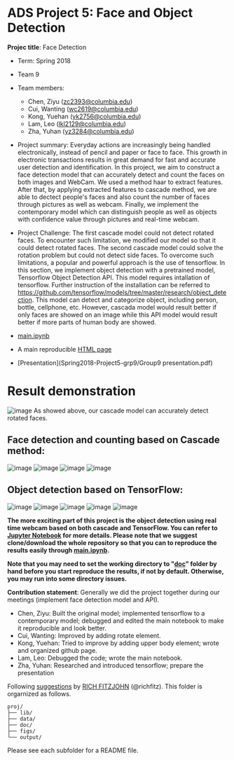 # ADS Project 5: Face and Object Detection

**Projec title**: Face Detection

+ Term: Spring 2018
+ Team 9
+ Team members:
	+ Chen, Ziyu (zc2393@columbia.edu)
	+ Cui, Wanting (wc2619@columbia.edu)
	+ Kong, Yuehan (yk2756@columbia.edu)
	+ Lam, Leo (lkl2129@columbia.edu)
	+ Zha, Yuhan (yz3284@columbia.edu)
+ Project summary: Everyday actions are increasingly being handled electronically, instead of pencil and paper or face to face. This growth in electronic transactions results in great demand for fast and accurate user detection and identification. In this project, we aim to construct a face detection model that can accurately detect and count the faces on both images and WebCam. We used a method haar to extract features. After that, by applying extracted features to cascade method, we are able to dectect people's faces and also count the number of faces through pictures as well as webcam. Finally, we implement the contemporary model which can distinguish people as well as objects with confidence value through pictures and real-time webcam.
+ Project Challenge: The first cascade model could not detect rotated faces. To encounter such limitation, we modified our model so that it could detect rotated faces. The second cascade model could solve the rotation problem but could not detect side faces. To overcome such limitations, a popular and powerful approach is the use of tensorflow. In this section, we implement object detection with a pretrained model, Tensorflow Object Detection API. This model requires intallation of tensorflow. Further instruction of the installation can be referred to https://github.com/tensorflow/models/tree/master/research/object_detection. This model can detect and categorize object, including person, bottle, cellphone, etc. However, cascada model would result better if only faces are showed on an image while this API model would result better if more parts of human body are showed. 

+ [main.ipynb](doc/main.ipynb)
+ A main reproducible [HTML page](https://rawgit.com/TZstatsADS/Spring2018-Project5-grp_9/master/doc/main.html)
+ [Presentation](Spring2018-Project5-grp9/Group9 presentation.pdf)

# **Result demonstration**

![image](figs/img.jpeg)
As showed above, our cascade model can accurately detect rotated faces.



## **Face detection and counting based on Cascade method:**
![image](figs/processed_1500092556937.jpg)
![image](figs/processed_portrait-happy-family-food-dining-table-home-67745221.jpg)
![image](figs/processed_p307505730-5.jpg)
![image](figs/processed_BfO7BIr.jpg)  



## **Object detection based on TensorFlow:**
![image](figs/detected_11500092556937.jpg)
![image](figs/detected_portrait-happy-family-food-dining-table-home-67745221.jpg)
![image](figs/detected_p307505730-5.jpg)
![image](figs/detected_WB_CatsNotAds_012.jpg) 
![image](figs/detected_1365295510727_1365295510727_r.jpg) 


**The more exciting part of this project is the object detection using real time webcam based on both cascade and TensorFlow. You can refer to [Jupyter Notebook](doc/main.ipynb) for more details. Please note that we suggest clone/download the whole repository so that you can to reproduce the results easily through [main.ipynb](doc/main.ipynb).**

**Note that you may need to set the working directory to "[doc](doc)" folder by hand before you start reproduce the results, if not by default. Otherwise, you may run into some directory issues.**

	
**Contribution statement**: Generally we did the project together during our meetings (implement face detection model and API).
+ Chen, Ziyu: Built the original model; implemented tensorflow to a contemporary model; debugged and edited the main notebook to make it reproducible and look better.
+ Cui, Wanting: Improved by adding rotate element.  
+ Kong, Yuehan: Tried to improve by adding upper body element; wrote and organized github page.
+ Lam, Leo: Debugged the code; wrote the main notebook.
+ Zha, Yuhan: Researched and introduced tensorflow; prepare the presentation



Following [suggestions](http://nicercode.github.io/blog/2013-04-05-projects/) by [RICH FITZJOHN](http://nicercode.github.io/about/#Team) (@richfitz). This folder is orgarnized as follows.

```
proj/
├── lib/
├── data/
├── doc/
├── figs/
└── output/
```

Please see each subfolder for a README file.
